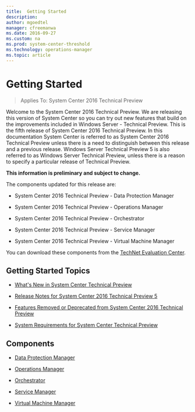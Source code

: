 ```yaml
---
title:  Getting Started
description:  
author: mgoedtel
manager: cfreemanwa
ms.date: 2016-09-27
ms.custom: na
ms.prod: system-center-threshold
ms.technology: operations-manager
ms.topic: article
---
```


# Getting Started

>Applies To: System Center 2016 Technical Preview

Welcome to the System Center 2016 Technical Preview. We are releasing this version of System Center so you can try out new features that build on the improvements included in Windows Server - Technical Preview. This is the fifth release of System Center 2016 Technical Preview. In this documentation System Center is referred to as System Center 2016 Technical Preview unless there is a need to distinguish between this release and a previous release. Windows Server Technical Preview 5 is also referred to as Windows Server Technical Preview, unless there is a reason to specify a particular release of Technical Preview.

**This information is preliminary and subject to change.**

The components updated for this release are:

- System Center 2016 Technical Preview - Data Protection Manager

- System Center 2016 Technical Preview - Operations Manager

- System Center 2016 Technical Preview - Orchestrator

- System Center 2016 Technical Preview - Service Manager

- System Center 2016 Technical Preview - Virtual Machine Manager

You can download these components from the [TechNet Evaluation Center](https://www.microsoft.com/evalcenter/evaluate-system-center-technical-preview).

## Getting Started Topics

- [What's New in System Center Technical Preview](what-s-new-in-system-center-technical-preview-5.md)

- [Release Notes for System Center 2016 Technical Preview 5](release-notes-for-system-center-technical-preview-5.md)

- [Features Removed or Deprecated from System Center 2016 Technical Preview](features-removed-or-deprecated-from-system-center-2016-technical-preview.md)

- [System Requirements for System Center Technical Preview](../system-requirements/system-requirements-for-system-center-technical-preview.md)

## Components

- [Data Protection Manager](../dpm/data-protection-manager.md)

- [Operations Manager](../om/welcome-to-operations-manager.md)

- [Orchestrator](../orch/orchestrator.md)

- [Service Manager](../sm/service-manager.md)

- [Virtual Machine Manager](../vmm/vmm.md)
